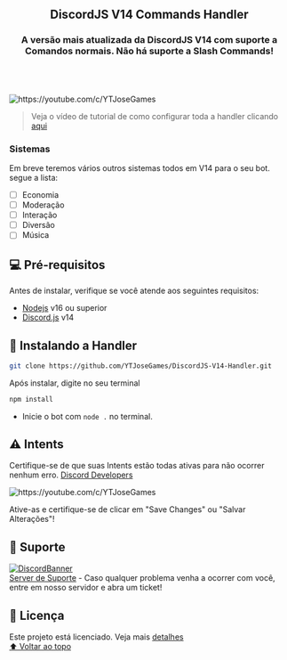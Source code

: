 <h2 align="center">DiscordJS V14 Commands Handler</h2>
<h3 align="center">A versão mais atualizada da DiscordJS V14 com suporte a Comandos normais. Não há suporte a Slash Commands!</h3>
<br/>
<br/>
<br/>

<img src="https://imgur.com/ORBxPBw.png" alt="https://youtube.com/c/YTJoseGames">

> Veja o vídeo de tutorial de como configurar toda a handler clicando [aqui](https://youtube.com/c/YTJoseGames)

### Sistemas

Em breve teremos vários outros sistemas todos em V14 para o seu bot. segue a lista: 

- [ ] Economia
- [ ] Moderação
- [ ] Interação
- [ ] Diversão
- [ ] Música

## 💻 Pré-requisitos

Antes de instalar, verifique se você atende aos seguintes requisitos:

* [Nodejs](https://nodejs.org/en/) v16 ou superior
* [Discord.js](https://github.com/discordjs/discord.js/) v14

## 🚀 Instalando a Handler

```bash
git clone https://github.com/YTJoseGames/DiscordJS-V14-Handler.git
```

Após instalar, digite no seu terminal

```bash
npm install
```

- Inicie o bot com `node .` no terminal.

## ⚠ Intents

Certifique-se de que suas Intents estão todas ativas para não ocorrer nenhum erro. [Discord Developers](https://discord.com/developers/applications)

<img src="https://imgur.com/LCXObMt.png" alt="https://youtube.com/c/YTJoseGames">

Ative-as e certifique-se de clicar em "Save Changes" ou "Salvar Alterações"!

## 📃 Suporte

[![DiscordBanner](https://invidget.switchblade.xyz/X9WCYfVs5K)](https://discord.gg/X9WCYfVs5K)
<br/>
[Server de Suporte](https://discord.gg/X9WCYfVs5K) - Caso qualquer problema venha a ocorrer com você, entre em nosso servidor e abra um ticket!

## 📝 Licença

Este projeto está licenciado. Veja mais [detalhes](LICENSE.md)
<br/>
[⬆ Voltar ao topo](#discordjs-v14-handler)<br>
